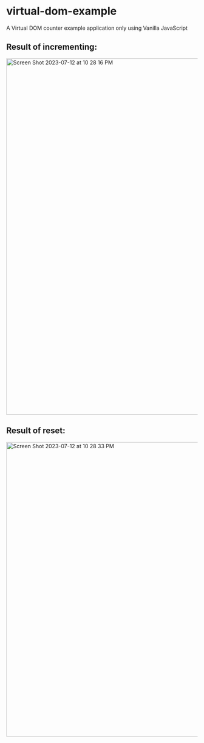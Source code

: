 # virtual-dom-example
A Virtual DOM counter example application only using Vanilla JavaScript

## Result of incrementing:
<img width="940" alt="Screen Shot 2023-07-12 at 10 28 16 PM" src="https://github.com/Coding4life92/virtual-dom-example/assets/50407744/e92a2de9-efa4-42e7-af47-ae7080899a4a">

## Result of reset:
<img width="777" alt="Screen Shot 2023-07-12 at 10 28 33 PM" src="https://github.com/Coding4life92/virtual-dom-example/assets/50407744/5eb003db-c86f-40af-a605-b486dd56f6b9">
